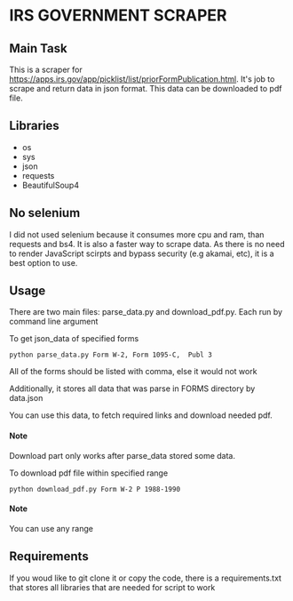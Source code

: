 # IRS GOVERNMENT SCRAPER

## Main Task
This is a scraper for https://apps.irs.gov/app/picklist/list/priorFormPublication.html. It's job to scrape and return data in json format. This data can be downloaded to pdf file.

## Libraries

* os
* sys
* json
* requests
* BeautifulSoup4


## No selenium
I did not used selenium because it consumes more cpu and ram, than requests and bs4. It is also a faster way to scrape data. As there is no need to render JavaScript scirpts and bypass security (e.g akamai, etc), it is a best option to use.

## Usage

There are two main files: parse_data.py and download_pdf.py. Each run by command line argument


To get json_data of specified forms
```shell script
python parse_data.py Form W-2, Form 1095-C,  Publ 3

```
All of the forms should be listed with comma, else it would not work

Additionally, it stores all data that was parse in FORMS directory by data.json

You can use this data, to fetch required links and download needed pdf.

#### Note
Download part only works after parse_data stored some data.

To download pdf file within specified range
```shell script
python download_pdf.py Form W-2 P 1988-1990

``` 

#### Note
 You can use any range


## Requirements

If you woud like to git clone it or copy the code, there is a requirements.txt that stores all libraries that are needed for script to work



